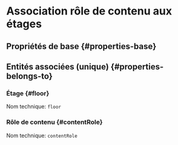 # Association rôle de contenu aux étages
<!--- THIS FILE IS GENERATED PLEASE DO NOT EDIT IT DIRECTLY --->



## Propriétés de base {#properties-base} ##



## Entités associées (unique) {#properties-belongs-to} ##

### Étage {#floor}



Nom technique: ```floor```

### Rôle de contenu {#contentRole}



Nom technique: ```contentRole```





